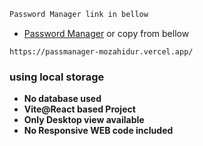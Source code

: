 ```bash
Password Manager link in bellow
```
- [Password Manager](https://passmanager-mozahidur.vercel.app/) or copy from bellow
```
https://passmanager-mozahidur.vercel.app/
```
### using local storage

- **No database used**
- **Vite@React based Project**
- **Only Desktop view available**
- **No Responsive WEB code included** 
